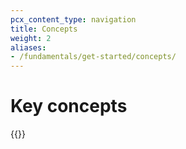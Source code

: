 ```yaml
---
pcx_content_type: navigation
title: Concepts
weight: 2
aliases:
- /fundamentals/get-started/concepts/
---
```


# Key concepts

{{<directory-listing>}}